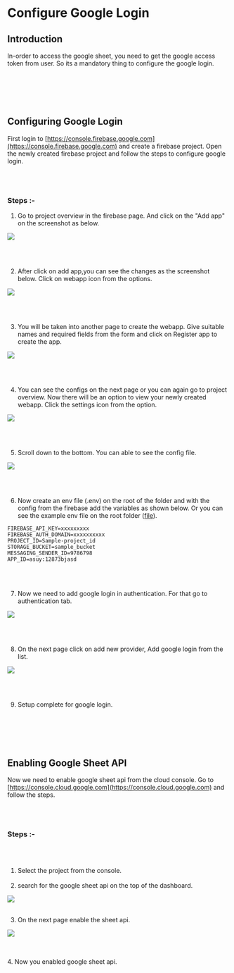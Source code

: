 <h1> Configure Google Login</h1>


## Introduction
In-order to access the google sheet, you need to get the google access token from user. So its a mandatory thing to configure the google login.

<br/><br/><br/><br/>


## Configuring Google Login

First login to [https://console.firebase.google.com](https://console.firebase.google.com) and create a firebase project. Open the newly created firebase project and follow the steps to configure google login.

<br/><br/>

### Steps :-
1. Go to project overview in the firebase page. And click on the "Add app" on the screenshot as below.

<img src="https://github.com/cube-root/expenser/blob/main/docs/screenshots/add-webapp-1.png?raw=true">

<br/><br/>

2. After click on add app,you can see the changes as the screenshot below. Click on webapp icon from the options.

<img src="https://github.com/cube-root/expenser/blob/main/docs/screenshots/add-webapp.png?raw=true">

<br/><br/>

3. You will be taken into another page to create the webapp. Give suitable names and required fields from the form and click on Register app to create the app.

<img src="https://github.com/cube-root/expenser/blob/main/docs/screenshots/create-webapp.png?raw=true">


<br/><br/>

4. You can see the configs on the next page or you can again go to project overview. Now there will be an option to view your newly created webapp. Click the settings icon from the option.

<img src="https://github.com/cube-root/expenser/blob/main/docs/screenshots/config-step-1.png?raw=true">


<br/><br/>


5. Scroll down to the bottom. You can able to see the config file.


<img src="https://github.com/cube-root/expenser/blob/main/docs/screenshots/config.png?raw=true">

<br/><br/>

6. Now create an env file (.env) on the root of the folder and with the config from the firebase add the variables as shown below. Or you can see the example env file on the root folder ([file](https://github.com/cube-root/expenser/blob/main/.env.example)).

```
FIREBASE_API_KEY=xxxxxxxxx
FIREBASE_AUTH_DOMAIN=xxxxxxxxxx
PROJECT_ID=Sample-project_id
STORAGE_BUCKET=sample_bucket
MESSAGING_SENDER_ID=9786798
APP_ID=asuy:12873bjasd
```

<br/><br/>

7. Now we need to add google login in authentication. For that go to authentication tab.
<img src="https://github.com/cube-root/expenser/blob/main/docs/screenshots/enable-auth-1.png?raw=true">


<br/><br/>

8. On the next page click on add new provider, Add google login from the list.

<img src="https://github.com/cube-root/expenser/blob/main/docs/screenshots/enable-auth.png?raw=true">

<br/><br/>

9. Setup complete for google login.


<br/><br/><br/><br/>

## Enabling Google Sheet API

Now we need to enable google sheet api from the cloud console. Go to [https://console.cloud.google.com](https://console.cloud.google.com) and follow the steps.

<br/><br/>
### Steps :-
<br/><br/>

1. Select the project from the console.
<br/><br/>
2. search for the google sheet api on the top of the dashboard.
<img src="https://github.com/cube-root/expenser/blob/main/docs/screenshots/google-cloud-1.png?raw=true">
<br/><br/>

3. On the next page enable the sheet api.
<img src="https://github.com/cube-root/expenser/blob/main/docs/screenshots/google-cloud-2.png?raw=true">

<br/><br/>
4. Now you enabled google sheet api.